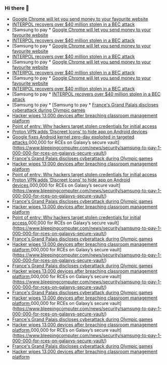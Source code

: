 ### Hi there 👋

<!--START_SECTION:feed-->
* [Google Chrome will let you send money to your favourite website](https://www.bleepingcomputer.com/news/google/google-chrome-will-let-you-send-money-to-your-favourite-website/)
* [INTERPOL recovers over $40 million stolen in a BEC attack ](https://www.bleepingcomputer.com/news/security/interpol-recovers-over-40-million-stolen-in-a-bec-attack/)
* [Samsung to pay * [Google Chrome will let you send money to your favourite website](https://www.bleepingcomputer.com/news/google/google-chrome-will-let-you-send-money-to-your-favourite-website/)
* [INTERPOL recovers over $40 million stolen in a BEC attack ](https://www.bleepingcomputer.com/news/security/interpol-recovers-over-40-million-stolen-in-a-bec-attack/)
* [Samsung to pay * [Google Chrome will let you send money to your favourite website](https://www.bleepingcomputer.com/news/google/google-chrome-will-let-you-send-money-to-your-favourite-website/)
* [INTERPOL recovers over $40 million stolen in a BEC attack ](https://www.bleepingcomputer.com/news/security/interpol-recovers-over-40-million-stolen-in-a-bec-attack/)
* [Samsung to pay * [Google Chrome will let you send money to your favourite website](https://www.bleepingcomputer.com/news/google/google-chrome-will-let-you-send-money-to-your-favourite-website/)
* [INTERPOL recovers over $40 million stolen in a BEC attack ](https://www.bleepingcomputer.com/news/security/interpol-recovers-over-40-million-stolen-in-a-bec-attack/)
* [Samsung to pay * [Google Chrome will let you send money to your favourite website](https://www.bleepingcomputer.com/news/google/google-chrome-will-let-you-send-money-to-your-favourite-website/)
* [INTERPOL recovers over $40 million stolen in a BEC attack ](https://www.bleepingcomputer.com/news/security/interpol-recovers-over-40-million-stolen-in-a-bec-attack/)
* [Samsung to pay * [INTERPOL recovers over $40 million stolen in a BEC attack ](https://www.bleepingcomputer.com/news/security/interpol-recovers-over-40-million-stolen-in-a-bec-attack/)
* [Samsung to pay * [Samsung to pay * [France's Grand Palais discloses cyberattack during Olympic games](https://www.bleepingcomputer.com/news/security/frances-grand-palais-discloses-cyberattack-during-olympic-games/)
* [Hacker wipes 13,000 devices after breaching classroom management platform](https://www.bleepingcomputer.com/news/security/hacker-wipes-13-000-devices-after-breaching-classroom-management-platform/)
* [Point of entry: Why hackers target stolen credentials for initial access](https://www.bleepingcomputer.com/news/security/point-of-entry-why-hackers-target-stolen-credentials-for-initial-access/)
* [Proton VPN adds ‘Discreet Icons’ to hide app on Android devices](https://www.bleepingcomputer.com/news/security/proton-vpn-adds-discreet-icons-to-hide-app-on-android-devices/)
* [Google fixes Android kernel zero-day exploited in targeted attacks](https://www.bleepingcomputer.com/news/security/google-fixes-android-kernel-zero-day-exploited-in-targeted-attacks/),000,000 for RCEs on Galaxy’s secure vault](https://www.bleepingcomputer.com/news/security/samsung-to-pay-1-000-000-for-rces-on-galaxys-secure-vault/)
* [France's Grand Palais discloses cyberattack during Olympic games](https://www.bleepingcomputer.com/news/security/frances-grand-palais-discloses-cyberattack-during-olympic-games/)
* [Hacker wipes 13,000 devices after breaching classroom management platform](https://www.bleepingcomputer.com/news/security/hacker-wipes-13-000-devices-after-breaching-classroom-management-platform/)
* [Point of entry: Why hackers target stolen credentials for initial access](https://www.bleepingcomputer.com/news/security/point-of-entry-why-hackers-target-stolen-credentials-for-initial-access/)
* [Proton VPN adds ‘Discreet Icons’ to hide app on Android devices](https://www.bleepingcomputer.com/news/security/proton-vpn-adds-discreet-icons-to-hide-app-on-android-devices/),000,000 for RCEs on Galaxy’s secure vault](https://www.bleepingcomputer.com/news/security/samsung-to-pay-1-000-000-for-rces-on-galaxys-secure-vault/)
* [France's Grand Palais discloses cyberattack during Olympic games](https://www.bleepingcomputer.com/news/security/frances-grand-palais-discloses-cyberattack-during-olympic-games/)
* [Hacker wipes 13,000 devices after breaching classroom management platform](https://www.bleepingcomputer.com/news/security/hacker-wipes-13-000-devices-after-breaching-classroom-management-platform/)
* [Point of entry: Why hackers target stolen credentials for initial access](https://www.bleepingcomputer.com/news/security/point-of-entry-why-hackers-target-stolen-credentials-for-initial-access/),000,000 for RCEs on Galaxy’s secure vault](https://www.bleepingcomputer.com/news/security/samsung-to-pay-1-000-000-for-rces-on-galaxys-secure-vault/)
* [France's Grand Palais discloses cyberattack during Olympic games](https://www.bleepingcomputer.com/news/security/frances-grand-palais-discloses-cyberattack-during-olympic-games/)
* [Hacker wipes 13,000 devices after breaching classroom management platform](https://www.bleepingcomputer.com/news/security/hacker-wipes-13-000-devices-after-breaching-classroom-management-platform/),000,000 for RCEs on Galaxy’s secure vault](https://www.bleepingcomputer.com/news/security/samsung-to-pay-1-000-000-for-rces-on-galaxys-secure-vault/)
* [France's Grand Palais discloses cyberattack during Olympic games](https://www.bleepingcomputer.com/news/security/frances-grand-palais-discloses-cyberattack-during-olympic-games/)
* [Hacker wipes 13,000 devices after breaching classroom management platform](https://www.bleepingcomputer.com/news/security/hacker-wipes-13-000-devices-after-breaching-classroom-management-platform/),000,000 for RCEs on Galaxy’s secure vault](https://www.bleepingcomputer.com/news/security/samsung-to-pay-1-000-000-for-rces-on-galaxys-secure-vault/)
* [France's Grand Palais discloses cyberattack during Olympic games](https://www.bleepingcomputer.com/news/security/frances-grand-palais-discloses-cyberattack-during-olympic-games/)
* [Hacker wipes 13,000 devices after breaching classroom management platform](https://www.bleepingcomputer.com/news/security/hacker-wipes-13-000-devices-after-breaching-classroom-management-platform/),000,000 for RCEs on Galaxy’s secure vault](https://www.bleepingcomputer.com/news/security/samsung-to-pay-1-000-000-for-rces-on-galaxys-secure-vault/)
* [France's Grand Palais discloses cyberattack during Olympic games](https://www.bleepingcomputer.com/news/security/frances-grand-palais-discloses-cyberattack-during-olympic-games/)
* [Hacker wipes 13,000 devices after breaching classroom management platform](https://www.bleepingcomputer.com/news/security/hacker-wipes-13-000-devices-after-breaching-classroom-management-platform/),000,000 for RCEs on Galaxy’s secure vault](https://www.bleepingcomputer.com/news/security/samsung-to-pay-1-000-000-for-rces-on-galaxys-secure-vault/)
* [France's Grand Palais discloses cyberattack during Olympic games](https://www.bleepingcomputer.com/news/security/frances-grand-palais-discloses-cyberattack-during-olympic-games/)
* [Hacker wipes 13,000 devices after breaching classroom management platform](https://www.bleepingcomputer.com/news/security/hacker-wipes-13-000-devices-after-breaching-classroom-management-platform/)
<!--END_SECTION:feed-->

<!--
**frankenk/frankenk** is a ✨ _special_ ✨ repository because its `README.md` (this file) appears on your GitHub profile.

Here are some ideas to get you started:

- 🔭 I’m currently working on ...
- 🌱 I’m currently learning ...
- 👯 I’m looking to collaborate on ...
- 🤔 I’m looking for help with ...
- 💬 Ask me about ...
- 📫 How to reach me: ...
- 😄 Pronouns: ...
- ⚡ Fun fact: ...
-->



